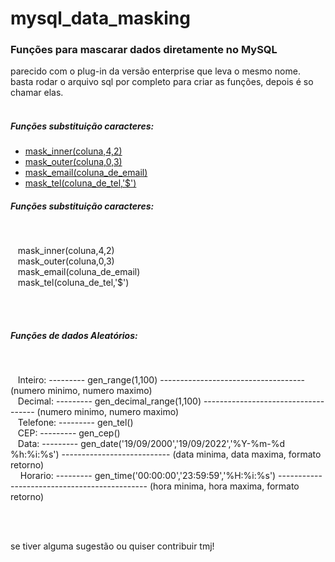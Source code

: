 # mysql_data_masking
### Funções para mascarar dados diretamente no MySQL
parecido com o plug-in da versão enterprise que leva o mesmo nome.<br>
basta rodar o arquivo sql por completo para criar as funções, depois é so chamar elas.<br><br>
##### Funções substituição caracteres:

* [mask_inner(coluna,4,2)](#Título-e-Imagem-de-capa)
* [mask_outer(coluna,0,3)](#badges)
* [mask_email(coluna_de_email)](#índice)
* [mask_tel(coluna_de_tel,'$')](#descrição-do-projeto)

<h5>Funções substituição caracteres:</h4><br> <p>
         &nbsp;&nbsp;&nbsp;mask_inner(coluna,4,2)<br>
         &nbsp;&nbsp;&nbsp;mask_outer(coluna,0,3)<br>
         &nbsp;&nbsp;&nbsp;mask_email(coluna_de_email)<br>
         &nbsp;&nbsp;&nbsp;mask_tel(coluna_de_tel,'$')<p><br><br>
        
<h5>Funções de dados Aleatórios:</h4><br><p>
        &nbsp;&nbsp;&nbsp;Inteiro: --------- gen_range(1,100) ------------------------------------ (numero minimo, numero maximo) <br>
        &nbsp;&nbsp;&nbsp;Decimal: --------- gen_decimal_range(1,100) ------------------------------------ (numero minimo, numero maximo)<br>
        &nbsp;&nbsp;&nbsp;Telefone: --------- gen_tel() <br>
        &nbsp;&nbsp;&nbsp;CEP: --------- gen_cep()<br>
        &nbsp;&nbsp;&nbsp;Data: --------- gen_date('19/09/2000','19/09/2022','%Y-%m-%d %h:%i:%s') --------------------------- (data minima, data maxima, formato retorno)<br> 
        &nbsp;&nbsp;&nbsp; Horario: --------- gen_time('00:00:00','23:59:59','%H:%i:%s') --------------------------------------------- (hora minima, hora maxima, formato retorno)</p><br><br>
        
 se tiver alguma sugestão ou quiser contribuir tmj!




